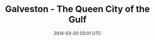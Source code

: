 ---
title: Galveston - The Queen City of the Gulf
image_url: /img/project-previews/galveston.png
vimeo_id: 31176163
date: 2014-03-20 03:01 UTC
label: Profile
type: video
---